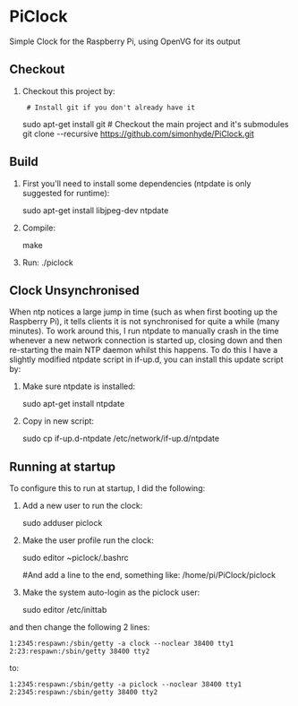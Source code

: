 PiClock
=======

Simple Clock for the Raspberry Pi, using OpenVG for its output

Checkout
--------

1. Checkout this project by:
	
        # Install git if you don't already have it
	sudo apt-get install git
        # Checkout the main project and it's submodules
	git clone --recursive https://github.com/simonhyde/PiClock.git


Build
-----

1. First you'll need to install some dependencies (ntpdate is only suggested for runtime):

	sudo apt-get install libjpeg-dev ntpdate

2. Compile:
	
	make

3. Run:
	./piclock

Clock Unsynchronised
--------------------

When ntp notices a large jump in time (such as when first booting up the Raspberry Pi), it tells clients it is not synchronised for quite a while (many minutes). To work around this, I run ntpdate to manually crash in the time whenever a new network connection is started up, closing down and then re-starting the main NTP daemon whilst this happens. To do this I have a slightly modified ntpdate script in if-up.d, you can install this update script by:

1. Make sure ntpdate is installed:

	sudo apt-get install ntpdate

2. Copy in new script:
	
	sudo cp if-up.d-ntpdate /etc/network/if-up.d/ntpdate

Running at startup
------------------

To configure this to run at startup, I did the following:

1. Add a new user to run the clock:

	sudo adduser piclock

2. Make the user profile run the clock:

	sudo editor ~piclock/.bashrc

	#And add a line to the end, something like: /home/pi/PiClock/piclock

3. Make the system auto-login as the piclock user:

	sudo editor /etc/inittab

  and then change the following 2 lines:

	1:2345:respawn:/sbin/getty -a clock --noclear 38400 tty1 
	2:23:respawn:/sbin/getty 38400 tty2

  to:

	1:2345:respawn:/sbin/getty -a piclock --noclear 38400 tty1 
	2:2345:respawn:/sbin/getty 38400 tty2
